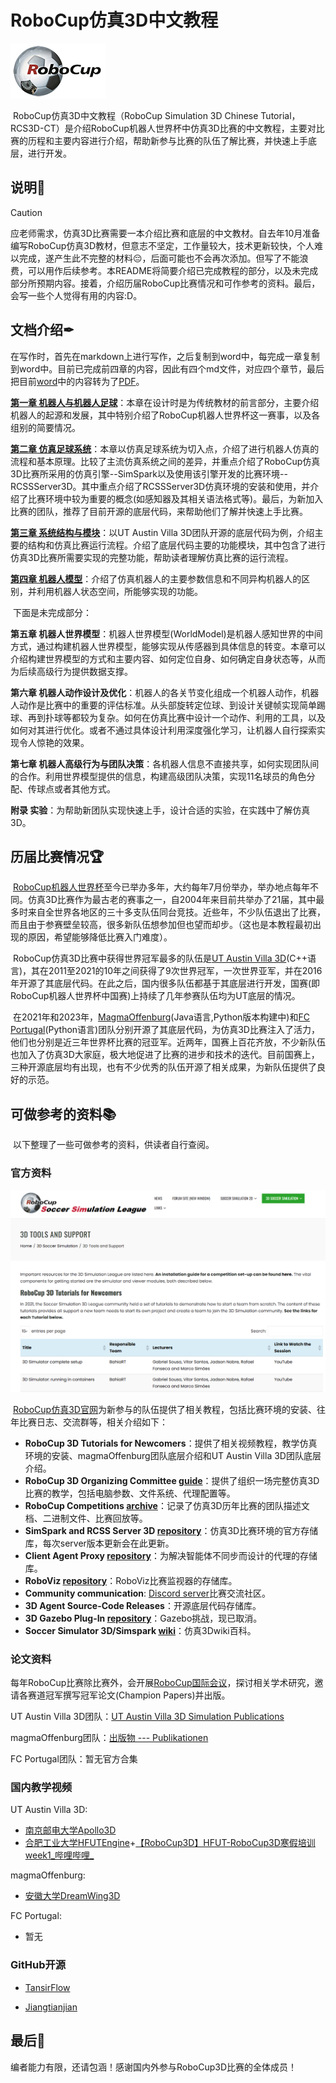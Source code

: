 # RoboCup仿真3D中文教程

![RoboCup](图片/1.15.png)

​	RoboCup仿真3D中文教程（RoboCup Simulation 3D Chinese Tutorial，RCS3D-CT）是介绍RoboCup机器人世界杯中仿真3D比赛的中文教程，主要对比赛的历程和主要内容进行介绍，帮助新参与比赛的队伍了解比赛，并快速上手底层，进行开发。

## 说明📑

> [!CAUTION]
>
> ​	应老师需求，仿真3D比赛需要一本介绍比赛和底层的中文教材。自去年10月准备编写RoboCup仿真3D教材，但意志不坚定，工作量较大，技术更新较快，个人难以完成，遂产生此不完整的材料😔，后面可能也不会再次添加。但写了不能浪费，可以用作后续参考。本README将简要介绍已完成教程的部分，以及未完成部分所预期内容。接着，介绍历届RoboCup比赛情况和可作参考的资料。最后，会写一些个人觉得有用的内容:D。

## 文档介绍✒

​	在写作时，首先在markdown上进行写作，之后复制到word中，每完成一章复制到word中。目前已完成前四章的内容，因此有四个md文件，对应四个章节，最后把目前[word](word/RoboCup仿真3D中文教程word版.docx)中的内容转为了[PDF](pdf/RoboCup仿真3D中文教程pdf版.pdf)。

**[第一章 机器人与机器人足球](仿真机器人教程-第1章.md)**：本章在设计时是为传统教材的前言部分，主要介绍机器人的起源和发展，其中特别介绍了RoboCup机器人世界杯这一赛事，以及各组别的简要情况。

**[第二章 仿真足球系统](仿真机器人教程-第2章)**：本章以仿真足球系统为切入点，介绍了进行机器人仿真的流程和基本原理。比较了主流仿真系统之间的差异，并重点介绍了RoboCup仿真3D比赛所采用的仿真引擎--SimSpark以及使用该引擎开发的比赛环境--RCSSServer3D。其中重点介绍了RCSSServer3D仿真环境的安装和使用，并介绍了比赛环境中较为重要的概念(如感知器及其相关语法格式等)。最后，为新加入比赛的团队，推荐了目前开源的底层代码，来帮助他们了解并快速上手比赛。

**[第三章 系统结构与模块](仿真机器人教程-第3章)**：以UT Austin Villa 3D团队开源的底层代码为例，介绍主要的结构和仿真比赛运行流程。介绍了底层代码主要的功能模块，其中包含了进行仿真3D比赛所需要实现的完整功能，帮助读者理解仿真比赛的运行流程。

**[第四章 机器人模型](仿真机器人教程-第4章)**：介绍了仿真机器人的主要参数信息和不同异构机器人的区别，并利用机器人状态空间，所能够实现的功能。

​	下面是未完成部分：

**第五章 机器人世界模型**：机器人世界模型(WorldModel)是机器人感知世界的中间方式，通过构建机器人世界模型，能够实现从传感器到具体信息的转变。本章可以介绍构建世界模型的方式和主要内容、如何定位自身、如何确定自身状态等，从而为后续高级行为提供数据支撑。

**第六章 机器人动作设计及优化**：机器人的各关节变化组成一个机器人动作，机器人动作是比赛中的重要的评估标准。从头部旋转定位球、到设计关键帧实现简单踢球、再到扑球等都较为复杂。如何在仿真比赛中设计一个动作、利用的工具，以及如何对其进行优化。或者不通过具体设计利用深度强化学习，让机器人自行探索实现令人惊艳的效果。

**第七章 机器人高级行为与团队决策**：各机器人信息不直接共享，如何实现团队间的合作。利用世界模型提供的信息，构建高级团队决策，实现11名球员的角色分配、传球点或者其他方式。

**附录 实验**：为帮助新团队实现快速上手，设计合适的实验，在实践中了解仿真3D。

## 历届比赛情况🏆

​	[RoboCup机器人世界杯](https://robocup.org)至今已举办多年，大约每年7月份举办，举办地点每年不同。仿真3D比赛作为最古老的赛事之一，自2004年来目前共举办了21届，其中最多时来自全世界各地区的三十多支队伍同台竞技。近些年，不少队伍退出了比赛，而且由于参赛壁垒较高，很多新队伍想参加但也望而却步。（这也是本教程最初出现的原因，希望能够降低比赛入门难度）。

​	RoboCup仿真3D比赛中获得世界冠军最多的队伍是[UT Austin Villa 3D](https://github.com/LARG/utaustinvilla3d)(C++语言)，其在2011至2021的10年之间获得了9次世界冠军，一次世界亚军，并在2016年开源了其底层代码。在此之后，国内很多队伍都基于其底层进行开发，国赛(即RoboCup机器人世界杯中国赛)上持续了几年参赛队伍均为UT底层的情况。

​	在2021年和2023年，[MagmaOffenburg](https://github.com/magmaOffenburg/magmaRelease)(Java语言,Python版本构建中)和[FC Portugal](https://github.com/m-abr/FCPCodebase)(Python语言)团队分别开源了其底层代码，为仿真3D比赛注入了活力，他们也分别是近三年世界杯比赛的冠亚军。近两年，国赛上百花齐放，不少新队伍也加入了仿真3D大家庭，极大地促进了比赛的进步和技术的迭代。目前国赛上，三种开源底层均有出现，也有不少优秀的队伍开源了相关成果，为新队伍提供了良好的示范。

## 可做参考的资料📚

​	以下整理了一些可做参考的资料，供读者自行查阅。

### 官方资料

<img src="图片/robocup3d-tool.png" style="zoom:50%;" />

​	[RoboCup仿真3D官网](https://ssim.robocup.org/3d-simulation/3d-tools)为新参与的队伍提供了相关教程，包括比赛环境的安装、往年比赛日志、交流群等，相关介绍如下：

- **RoboCup 3D Tutorials for Newcomers**：提供了相关视频教程，教学仿真环境的安装、magmaOffenburg团队底层介绍和UT Austin Villa 3D团队底层介绍。
- **RoboCup 3D Organizing Committee [guide](https://github.com/david-simoes-93/RCSoccerSim3dSetup)**：提供了组织一场完整仿真3D比赛的教学，包括电脑参数、文件系统、代理配置等。
- **RoboCup Competitions [archive](https://archive.robocup.info/Soccer/Simulation/3D/)**：记录了仿真3D历年比赛的团队描述文档、二进制文件、比赛回放等。
- **SimSpark and RCSS Server 3D [repository](https://gitlab.com/robocup-sim/SimSpark)**：仿真3D比赛环境的官方存储库，每次server版本更新会在此更新。
- **Client Agent Proxy [repository](https://github.com/magmaOffenburg/magmaProxy)**：为解决智能体不同步而设计的代理的存储库。
- **RoboViz [repository](https://github.com/magmaOffenburg/RoboViz)**：RoboViz比赛监视器的存储库。
- **Community communication**: [Discord server](https://discord.gg/RKtyE99wnJ)比赛交流社区。
- **3D Agent Source-Code Releases**：开源底层代码存储库。
- **3D Gazebo Plug-In [repository](https://bitbucket.org/osrf/robocup3ds)**：Gazebo挑战，现已取消。
- **Soccer Simulator 3D/Simspark [wiki](https://gitlab.com/robocup-sim/SimSpark/-/wikis/home)**：仿真3Dwiki百科。

### 论文资料

每年RoboCup比赛除比赛外，会开展[RoboCup国际会议](https://dblp.org/db/conf/robocup)，探讨相关学术研究，邀请各赛道冠军撰写冠军论文(Champion Papers)并出版。

UT Austin Villa 3D团队：[UT Austin Villa 3D Simulation Publications](https://www.cs.utexas.edu/~AustinVilla/sim/3dsimulation/publications.html)

magmaOffenburg团队：[出版物 --- Publikationen](https://magma.hs-offenburg.de/publikationen)

FC Portugal团队：暂无官方合集

### 国内教学视频

UT Austin Villa 3D:

- [南京邮电大学Apollo3D](https://space.bilibili.com/1731152676)
- [合肥工业大学HFUTEngine](https://space.bilibili.com/1847515850)+[【RoboCup3D】HFUT-RoboCup3D寒假培训 week1_哔哩哔哩_](https://www.bilibili.com/video/BV1wf4y1C7Qv/?spm_id_from=333.1387.homepage.video_card.click&vd_source=401ecefef3816b4b7e3372dff7a963c4)

magmaOffenburg:

- [安徽大学DreamWing3D](https://space.bilibili.com/1573851225)

FC Portugal:

- 暂无

### GitHub开源

- [TansirFlow](https://github.com/TansirFlow)

- [Jiangtianjian](https://github.com/Jiangtianjian)

## 最后🙏

编者能力有限，还请包涵！感谢国内外参与RoboCup3D比赛的全体成员！



